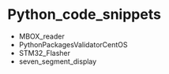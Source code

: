 # Python_code_snippets
- MBOX_reader
- PythonPackagesValidatorCentOS
- STM32_Flasher
- seven_segment_display
